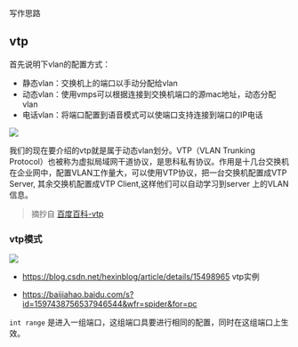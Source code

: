 
写作思路

## vtp

首先说明下vlan的配置方式：

* 静态vlan：交换机上的端口以手动分配给vlan
* 动态vlan：使用vmps可以根据连接到交换机端口的源mac地址，动态分配vlan
* 电话vlan：将端口配置到语音模式可以使端口支持连接到端口的IP电话

![](https://i.postimg.cc/Hx6X4dLK/2019-11-04-101116.png)

我们的现在要介绍的vtp就是属于动态vlan划分。VTP（VLAN Trunking Protocol）也被称为虚拟局域网干道协议，是思科私有协议。作用是十几台交换机在企业网中，配置VLAN工作量大，可以使用VTP协议，把一台交换机配置成VTP Server, 其余交换机配置成VTP Client,这样他们可以自动学习到server 上的VLAN 信息。

> 摘抄自 [百度百科-vtp](https://baike.baidu.com/item/VTP)

### vtp模式

![](https://i.postimg.cc/m2C3Kxpc/2019-11-04-101337.png)

* https://blog.csdn.net/hexinblog/article/details/15498965  vtp实例

* https://baijiahao.baidu.com/s?id=1597438756537946544&wfr=spider&for=pc


`int range` 是进入一组端口，这组端口具要进行相同的配置，同时在这组端口上生效。
